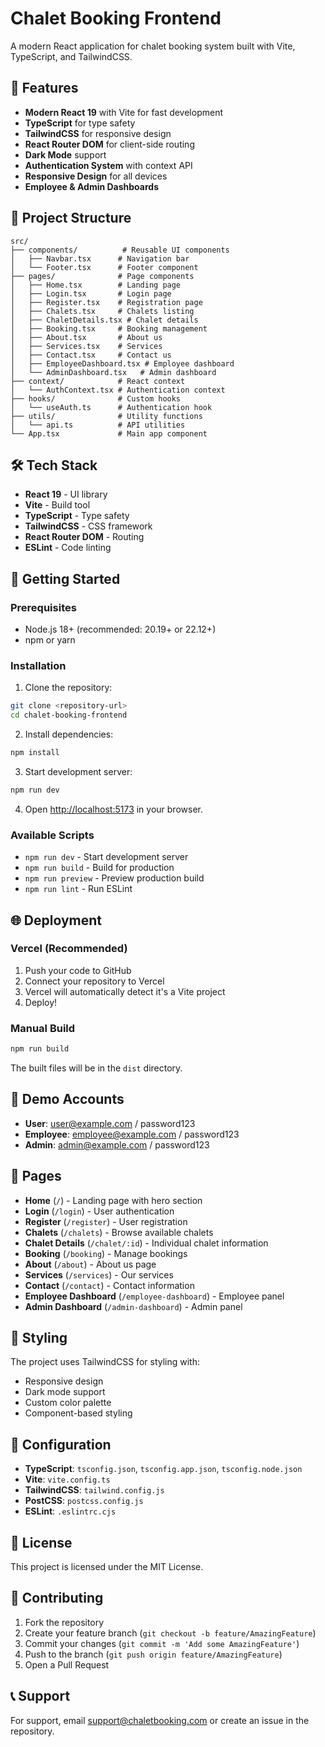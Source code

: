 # Chalet Booking Frontend

A modern React application for chalet booking system built with Vite, TypeScript, and TailwindCSS.

## 🚀 Features

- **Modern React 19** with Vite for fast development
- **TypeScript** for type safety
- **TailwindCSS** for responsive design
- **React Router DOM** for client-side routing
- **Dark Mode** support
- **Authentication System** with context API
- **Responsive Design** for all devices
- **Employee & Admin Dashboards**

## 📁 Project Structure

```
src/
├── components/          # Reusable UI components
│   ├── Navbar.tsx      # Navigation bar
│   └── Footer.tsx      # Footer component
├── pages/              # Page components
│   ├── Home.tsx        # Landing page
│   ├── Login.tsx       # Login page
│   ├── Register.tsx    # Registration page
│   ├── Chalets.tsx     # Chalets listing
│   ├── ChaletDetails.tsx # Chalet details
│   ├── Booking.tsx     # Booking management
│   ├── About.tsx       # About us
│   ├── Services.tsx    # Services
│   ├── Contact.tsx     # Contact us
│   ├── EmployeeDashboard.tsx # Employee dashboard
│   └── AdminDashboard.tsx   # Admin dashboard
├── context/            # React context
│   └── AuthContext.tsx # Authentication context
├── hooks/              # Custom hooks
│   └── useAuth.ts      # Authentication hook
├── utils/              # Utility functions
│   └── api.ts          # API utilities
└── App.tsx             # Main app component
```

## 🛠️ Tech Stack

- **React 19** - UI library
- **Vite** - Build tool
- **TypeScript** - Type safety
- **TailwindCSS** - CSS framework
- **React Router DOM** - Routing
- **ESLint** - Code linting

## 🚀 Getting Started

### Prerequisites

- Node.js 18+ (recommended: 20.19+ or 22.12+)
- npm or yarn

### Installation

1. Clone the repository:
```bash
git clone <repository-url>
cd chalet-booking-frontend
```

2. Install dependencies:
```bash
npm install
```

3. Start development server:
```bash
npm run dev
```

4. Open [http://localhost:5173](http://localhost:5173) in your browser.

### Available Scripts

- `npm run dev` - Start development server
- `npm run build` - Build for production
- `npm run preview` - Preview production build
- `npm run lint` - Run ESLint

## 🌐 Deployment

### Vercel (Recommended)

1. Push your code to GitHub
2. Connect your repository to Vercel
3. Vercel will automatically detect it's a Vite project
4. Deploy!

### Manual Build

```bash
npm run build
```

The built files will be in the `dist` directory.

## 🔐 Demo Accounts

- **User**: user@example.com / password123
- **Employee**: employee@example.com / password123
- **Admin**: admin@example.com / password123

## 📱 Pages

- **Home** (`/`) - Landing page with hero section
- **Login** (`/login`) - User authentication
- **Register** (`/register`) - User registration
- **Chalets** (`/chalets`) - Browse available chalets
- **Chalet Details** (`/chalet/:id`) - Individual chalet information
- **Booking** (`/booking`) - Manage bookings
- **About** (`/about`) - About us page
- **Services** (`/services`) - Our services
- **Contact** (`/contact`) - Contact information
- **Employee Dashboard** (`/employee-dashboard`) - Employee panel
- **Admin Dashboard** (`/admin-dashboard`) - Admin panel

## 🎨 Styling

The project uses TailwindCSS for styling with:
- Responsive design
- Dark mode support
- Custom color palette
- Component-based styling

## 🔧 Configuration

- **TypeScript**: `tsconfig.json`, `tsconfig.app.json`, `tsconfig.node.json`
- **Vite**: `vite.config.ts`
- **TailwindCSS**: `tailwind.config.js`
- **PostCSS**: `postcss.config.js`
- **ESLint**: `.eslintrc.cjs`

## 📄 License

This project is licensed under the MIT License.

## 🤝 Contributing

1. Fork the repository
2. Create your feature branch (`git checkout -b feature/AmazingFeature`)
3. Commit your changes (`git commit -m 'Add some AmazingFeature'`)
4. Push to the branch (`git push origin feature/AmazingFeature`)
5. Open a Pull Request

## 📞 Support

For support, email support@chaletbooking.com or create an issue in the repository.
